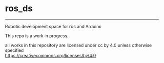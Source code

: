 # ros_ds  
___

Robotic development space for ros and Arduino  

This repo is a work in progress.  


all works in this repository are licensed under cc by 4.0 unless otherwise specified  
https://creativecommons.org/licenses/by/4.0

